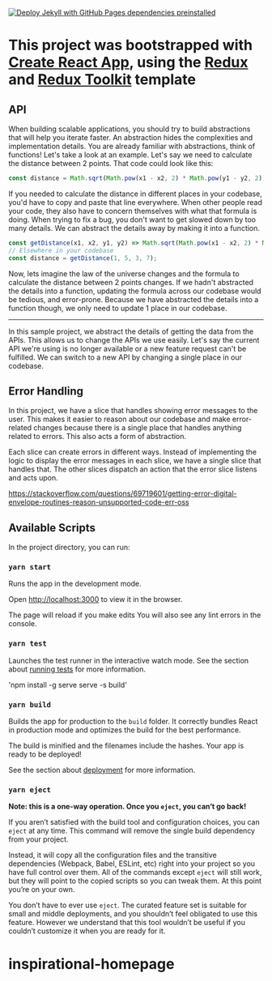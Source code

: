 [![Deploy Jekyll with GitHub Pages dependencies preinstalled](https://github.com/SOliv1/inspirational-homepage/actions/workflows/jekyll-gh-pages.yml/badge.svg)](https://github.com/SOliv1/inspirational-homepage/actions/workflows/jekyll-gh-pages.yml) 

# This project was bootstrapped with [Create React App](https://github.com/facebook/create-react-app), using the [Redux](https://redux.js.org/) and [Redux Toolkit](https://redux-toolkit.js.org/) template

## API

When building scalable applications, you should try to build abstractions that will help you iterate faster. An abstraction hides the complexities and implementation details. You are already familiar with abstractions, think of functions! Let's take a look at an example. Let's say we need to calculate the distance between 2 points. That code could look like this:

```js
const distance = Math.sqrt(Math.pow(x1 - x2, 2) * Math.pow(y1 - y2, 2));
```

If you needed to calculate the distance in different places in your codebase, you'd have to copy and paste that line everywhere. When other people read your code, they also have to concern themselves with what that formula is doing. When trying to fix a bug, you don't want to get slowed down by too many details. We can abstract the details away by making it into a function.

```js
const getDistance(x1, x2, y1, y2) => Math.sqrt(Math.pow(x1 - x2, 2) * Math.pow(y1 - y2, 2));
// Elsewhere in your codebase
const distance = getDistance(1, 5, 3, 7);
```

Now, lets imagine the law of the universe changes and the formula to calculate the distance between 2 points changes. If we hadn't abstracted the details into a function, updating the formula across our codebase would be tedious, and error-prone. Because we have abstracted the details into a function though, we only need to update 1 place in our codebase.

---

In this sample project, we abstract the details of getting the data from the APIs. This allows us to change the APIs we use easily. Let's say the current API we're using is no longer available or a new feature request can't be fulfilled. We can switch to a new API by changing a single place in our codebase.

## Error Handling

In this project, we have a slice that handles showing error messages to the user. This makes it easier to reason about our codebase and make error-related changes because there is a single place that handles anything related to errors. This also acts a form of abstraction.

Each slice can create errors in different ways. Instead of implementing the logic to display the error messages in each slice, we have a single slice that handles that. The other slices dispatch an action that the error slice listens and acts upon.

<https://stackoverflow.com/questions/69719601/getting-error-digital-envelope-routines-reason-unsupported-code-err-oss>

## Available Scripts

In the project directory, you can run:

### `yarn start`

Runs the app in the development mode.

Open [http://localhost:3000](http://localhost:3000) to view it in the browser.

The page will reload if you make edits
You will also see any lint errors in the console.

### `yarn test`

Launches the test runner in the interactive watch mode.
See the section about [running tests](https://facebook.github.io/create-react-app/docs/running-tests) for more information.

 'npm install -g serve
  serve -s build'

### `yarn build`

Builds the app for production to the `build` folder.
It correctly bundles React in production mode and optimizes the build for the best performance.

The build is minified and the filenames include the hashes.
Your app is ready to be deployed!

See the section about [deployment](https://facebook.github.io/create-react-app/docs/deployment) for more information.

### `yarn eject`

**Note: this is a one-way operation. Once you `eject`, you can’t go back!**

If you aren’t satisfied with the build tool and configuration choices, you can `eject` at any time. This command will remove the single build dependency from your project.

Instead, it will copy all the configuration files and the transitive dependencies (Webpack, Babel, ESLint, etc) right into your project so you have full control over them. All of the commands except `eject` will still work, but they will point to the copied scripts so you can tweak them. At this point you’re on your own.

You don’t have to ever use `eject`. The curated feature set is suitable for small and middle deployments, and you shouldn’t feel obligated to use this feature. However we understand that this tool wouldn’t be useful if you couldn’t customize it when you are ready for it.

# inspirational-homepage


